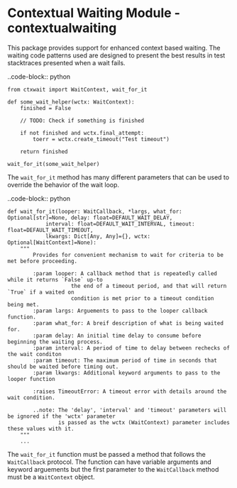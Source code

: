 # Contextual Waiting Module - contextualwaiting

This package provides support for enhanced context based waiting.  The waiting code
patterns used are designed to present the best results in test stacktraces presented
when a wait fails.

..code-block:: python

    from ctxwait import WaitContext, wait_for_it

    def some_wait_helper(wctx: WaitContext):
        finished = False

        // TODO: Check if something is finished

        if not finished and wctx.final_attempt:
            toerr = wctx.create_timeout("Test timeout")
        
        return finished

    wait_for_it(some_wait_helper)

The `wait_for_it` method has many different parameters that can be used to override the
behavior of the wait loop.

..code-block:: python

    def wait_for_it(looper: WaitCallback, *largs, what_for: Optional[str]=None, delay: float=DEFAULT_WAIT_DELAY,
                interval: float=DEFAULT_WAIT_INTERVAL, timeout: float=DEFAULT_WAIT_TIMEOUT,
                lkwargs: Dict[Any, Any]={}, wctx: Optional[WaitContext]=None):
        """
            Provides for convenient mechanism to wait for criteria to be met before proceeding.

            :param looper: A callback method that is repeatedly called while it returns `False` up-to
                        the end of a timeout period, and that will return `True` if a waited on
                        condition is met prior to a timeout condition being met.
            :param largs: Arguements to pass to the looper callback function.
            :param what_for: A breif description of what is being waited for.
            :param delay: An initial time delay to consume before beginning the waiting process.
            :param interval: A period of time to delay between rechecks of the wait conditon
            :param timeout: The maximum period of time in seconds that should be waited before timing out.
            :param lkwargs: Additional keyword arguments to pass to the looper function

            :raises TimeoutError: A timeout error with details around the wait condition.

            ..note: The 'delay', 'interval' and 'timeout' parameters will be ignored if the 'wctx' parameter
                    is passed as the wctx (WaitContext) parameter includes these values with it.
        """
        ...

The `wait_for_it` function must be passed a method that follows the `WaitCallback` protocol.  The function
can have variable arguments and keyword arguements but the first parameter to the `WaitCallback` method
must be a `WaitContext` object.


